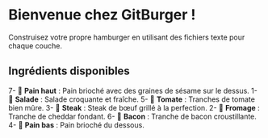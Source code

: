 # Bienvenue chez GitBurger !

Construisez votre propre hamburger en utilisant des fichiers texte pour chaque couche.

## Ingrédients disponibles

7- 🥯 **Pain haut** : Pain brioché avec des graines de sésame sur le dessus.
1- 🥬 **Salade** : Salade croquante et fraîche.
5- 🍅 **Tomate** : Tranches de tomate bien mûre.
3- 🥩 **Steak** : Steak de bœuf grillé à la perfection.
2- 🧀 **Fromage** : Tranche de cheddar fondant.
6- 🥓 **Bacon** : Tranche de bacon croustillante.
4- 🍞 **Pain bas** : Pain brioché du dessous.
